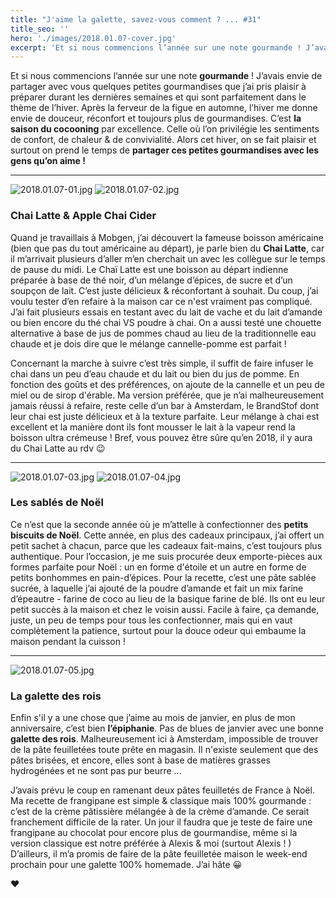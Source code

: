 ```yaml
---
title: "J'aime la galette, savez-vous comment ? ... #31"
title_seo: ''
hero: './images/2018.01.07-cover.jpg'
excerpt: 'Et si nous commencions l’année sur une note gourmande ! J’avais envie de partager avec vous quelques petites gourmandises que j’ai pris plaisir à préparer durant les dernières semaines et qui sont parfaitement dans le thème de l’hiver. Après la ferveur de la figue en automne, l’hiver me donne envie de douceur, réconfort et toujours'
---
```


Et si nous commencions l’année sur une note **gourmande** ! J’avais envie de partager avec vous quelques petites gourmandises que j’ai pris plaisir à préparer durant les dernières semaines et qui sont parfaitement dans le thème de l’hiver. Après la ferveur de la figue en automne, l’hiver me donne envie de douceur, réconfort et toujours plus de gourmandises. C’est **la saison du cocooning** par excellence. Celle où l’on privilégie les sentiments de confort, de chaleur & de convivialité. Alors cet hiver, on se fait plaisir et surtout on prend le temps de **partager ces petites gourmandises avec les gens qu’on aime !**

---

<img alt="2018.01.07-01.jpg" src="./images/2018.01.07-01.jpg">
<img alt="2018.01.07-02.jpg" src="./images/2018.01.07-02.jpg">

### Chai Latte & Apple Chai Cider

Quand je travaillais à Mobgen, j’ai découvert la fameuse boisson américaine (bien que pas du tout américaine au départ), je parle bien du **Chai Latte**, car il m’arrivait plusieurs d’aller m’en cherchait un avec les collègue sur le temps de pause du midi. Le Chaï Latte est une boisson au départ indienne préparée à base de thé noir, d’un mélange d’épices, de sucre et d’un soupçon de lait. C’est juste délicieux & réconfortant à souhait. Du coup, j’ai voulu tester d’en refaire à la maison car ce n'est vraiment pas compliqué. J’ai fait plusieurs essais en testant avec du lait de vache et du lait d’amande ou bien encore du thé chai VS poudre à chai. On a aussi testé une chouette alternative à base de jus de pommes chaud au lieu de la traditionnelle eau chaude et je dois dire que le mélange cannelle-pomme est parfait !

Concernant la marche à suivre c’est très simple, il suffit de faire infuser le chai dans un peu d’eau chaude et du lait ou bien du jus de pomme. En fonction des goûts et des préférences, on ajoute de la cannelle et un peu de miel ou de sirop d'érable. Ma version préférée, que je n’ai malheureusement jamais réussi à refaire, reste celle d’un bar à Amsterdam, le BrandStof dont leur chai est juste délicieux et à la texture parfaite. Leur mélange à chai est excellent et la manière dont ils font mousser le lait à la vapeur rend la boisson ultra crémeuse ! Bref, vous pouvez être sûre qu’en 2018, il y aura du Chai Latte au rdv 😉

---

<img alt="2018.01.07-03.jpg" src="./images/2018.01.07-03.jpg"> <img alt="2018.01.07-04.jpg" src="./images/2018.01.07-04.jpg">

### Les sablés de Noël

Ce n’est que la seconde année où je m’attelle à confectionner des **petits biscuits de Noël**. Cette année, en plus des cadeaux principaux, j’ai offert un petit sachet à chacun, parce que les cadeaux fait-mains, c’est toujours plus authentique. Pour l’occasion, je me suis procurée deux emporte-pièces aux formes parfaite pour Noël : un en forme d'étoile et un autre en forme de petits bonhommes en pain-d’épices. Pour la recette, c’est une pâte sablée sucrée, à laquelle j’ai ajouté de la poudre d’amande et fait un mix farine d’épeautre - farine de coco au lieu de la basique farine de blé. Ils ont eu leur petit succès à la maison et chez le voisin aussi. Facile à faire, ça demande, juste, un peu de temps pour tous les confectionner, mais qui en vaut complètement la patience, surtout pour la douce odeur qui embaume la maison pendant la cuisson !

---

<img alt="2018.01.07-05.jpg" src="./images/2018.01.07-05.jpg">

### La galette des rois

Enfin s'il y a une chose que j’aime au mois de janvier, en plus de mon anniversaire, c’est bien **l’épiphanie**. Pas de blues de janvier avec une bonne **galette des rois**. Malheureusement ici à Amsterdam, impossible de trouver de la pâte feuilletées toute prête en magasin. Il n'existe seulement que des pâtes brisées, et encore, elles sont à base de matières grasses hydrogénées et ne sont pas pur beurre ...

J’avais prévu le coup en ramenant deux pâtes feuilletés de France à Noël. Ma recette de frangipane est simple & classique mais 100% gourmande : c’est de la crème pâtissière mélangée à de la crème d’amande. Ce serait franchement difficile de la rater. Un jour il faudra que je teste de faire une frangipane au chocolat pour encore plus de gourmandise, même si la version classique est notre préférée à Alexis & moi (surtout Alexis ! ) D’ailleurs, il m’a promis de faire de la pâte feuilletée maison le week-end prochain pour une galette 100% homemade. J’ai hâte 😀

**♥**
